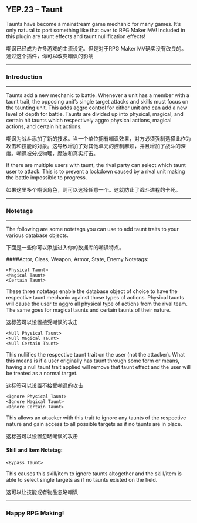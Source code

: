## YEP.23 – Taunt

Taunts have become a mainstream game mechanic for many games. It’s only natural to port something like that over to RPG Maker MV! Included in this plugin are taunt effects and taunt nullification effects!

嘲讽已经成为许多游戏的主流设定。但是对于RPG Maker MV确实没有改良的。通过这个插件，你可以改变嘲讽的影响

***
### Introduction
***

Taunts add a new mechanic to battle. Whenever a unit has a member with a taunt trait, the opposing unit’s single target attacks and skills must focus on the taunting unit. This adds aggro control for either unit and can add a new level of depth for battle. Taunts are divided up into physical, magical, and certain hit taunts which respectively aggro physical actions, magical actions, and certain hit actions.

嘲讽为战斗添加了新的技术。当一个单位拥有嘲讽效果，对方必须强制选择此作为攻击和技能的对象。这导致增加了对其他单元的控制麻烦，并且增加了战斗的深度。嘲讽被分成物理，魔法和真实打击。

If there are multiple users with taunt, the rival party can select which taunt user to attack. This is to prevent a lockdown caused by a rival unit making the battle impossible to progress.

如果这里多个嘲讽角色，则可以选择任意一个。这就防止了战斗进程的卡死。

***
### Notetags
***

The following are some notetags you can use to add taunt traits to your various database objects.

下面是一些你可以添加进入你的数据库的嘲讽特点。

####Actor, Class, Weapon, Armor, State, Enemy Notetags:

	<Physical Taunt>
	<Magical Taunt>
	<Certain Taunt>
	
These three notetags enable the database object of choice to have the respective taunt mechanic against those types of actions. Physical taunts will cause the user to aggro all physical type of actions from the rival team. The same goes for magical taunts and certain taunts of their nature.

这标签可以设置接受嘲讽的攻击

	<Null Physical Taunt>
	<Null Magical Taunt>
	<Null Certain Taunt>
	
This nullifies the respective taunt trait on the user (not the attacker). What this means is if a user originally has taunt through some form or means, having a null taunt trait applied will remove that taunt effect and the user will be treated as a normal target.

这标签可以设置不接受嘲讽的攻击

	<Ignore Physical Taunt>
	<Ignore Magical Taunt>
	<Ignore Certain Taunt>
	
This allows an attacker with this trait to ignore any taunts of the respective nature and gain access to all possible targets as if no taunts are in place.

这标签可以设置忽略嘲讽的攻击

#### Skill and Item Notetag:
	<Bypass Taunt>
	
This causes this skill/item to ignore taunts altogether and the skill/item is able to select single targets as if no taunts existed on the field.

这可以让技能或者物品忽略嘲讽

***
### Happy RPG Making!